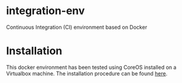 # integration-env
Continuous Integration (CI) environment based on Docker

# Installation

This docker environment has been tested using CoreOS installed on a Virtualbox machine.
The installation procedure can be found [here](https://coreos.com/os/docs/latest/booting-on-virtualbox.html).

